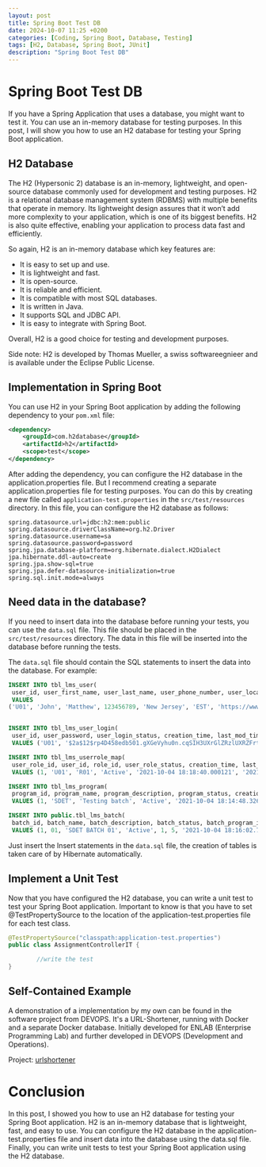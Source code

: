 ```yaml
---
layout: post
title: Spring Boot Test DB
date: 2024-10-07 11:25 +0200
categories: [Coding, Spring Boot, Database, Testing]
tags: [H2, Database, Spring Boot, JUnit]
description: "Spring Boot Test DB"
---
```

# Spring Boot Test DB
If you have a Spring Application that uses a database, you might want to test it. You can use an in-memory database for testing purposes. In this post, I will show you how to use an H2 database for testing your Spring Boot application.

## H2 Database
The H2 (Hypersonic 2) database is an in-memory, lightweight, and open-source database commonly used for development and testing purposes. H2 is a relational database management system (RDBMS) with multiple benefits that operate in memory. Its lightweight design assures that it won’t add more complexity to your application, which is one of its biggest benefits. H2 is also quite effective, enabling your application to process data fast and efficiently.

So again, H2 is an in-memory database which key features are:
- It is easy to set up and use.
- It is lightweight and fast.
- It is open-source.
- It is reliable and efficient.
- It is compatible with most SQL databases.
- It is written in Java.
- It supports SQL and JDBC API.
- It is easy to integrate with Spring Boot.

Overall, H2 is a good choice for testing and development purposes.

Side note: H2 is developed by Thomas Mueller, a swiss softwareegnieer and is available under the Eclipse Public License.

## Implementation in Spring Boot

You can use H2 in your Spring Boot application by adding the following dependency to your `pom.xml` file:

```xml
<dependency>
    <groupId>com.h2database</groupId>
    <artifactId>h2</artifactId>
    <scope>test</scope>
</dependency>
```

After adding the dependency, you can configure the H2 database in the application.properties file. But I recommend creating a separate application.properties file for testing purposes. You can do this by creating a new file called `application-test.properties` in the `src/test/resources` directory. In this file, you can configure the H2 database as follows:

```properties
spring.datasource.url=jdbc:h2:mem:public
spring.datasource.driverClassName=org.h2.Driver
spring.datasource.username=sa
spring.datasource.password=password
spring.jpa.database-platform=org.hibernate.dialect.H2Dialect
jpa.hibernate.ddl-auto=create
spring.jpa.show-sql=true
spring.jpa.defer-datasource-initialization=true
spring.sql.init.mode=always
```

## Need data in the database?

If you need to insert data into the database before running your tests, you can use the `data.sql` file. This file should be placed in the `src/test/resources` directory. The data in this file will be inserted into the database before running the tests.

The `data.sql` file should contain the SQL statements to insert the data into the database. For example:

```sql
INSERT INTO tbl_lms_user(
 user_id, user_first_name, user_last_name, user_phone_number, user_location, user_time_zone, user_linkedin_url, user_edu_ug, user_edu_pg, user_comments, user_visa_status, creation_time, last_mod_time, user_middle_name)
 VALUES
('U01', 'John', 'Matthew', 123456789, 'New Jersey', 'EST', 'https://www.linkedin.com/in/John Matthew/', 'Computer Science Engineering', 'MBA', null, 'Not-Specified', '2021-10-04 18:09:38.076245', '2021-10-04 18:09:38.076245', null),


INSERT INTO tbl_lms_user_login(
 user_id, user_password, user_login_status, creation_time, last_mod_time, user_login_email)
 VALUES ('U01', '$2a$12$rp4D458edb501.gXGeVyhu0n.cqSIH3UXrGlZRzlUXRZFrtIsPxZO', 'ACTIVE', '2021-10-04 18:11:10.357897', '2021-10-04 18:11:10.357897', 'John.Matthew@gmail.com');

INSERT INTO tbl_lms_userrole_map(
 user_role_id, user_id, role_id, user_role_status, creation_time, last_mod_time)
 VALUES (1, 'U01', 'R01', 'Active', '2021-10-04 18:18:40.000121', '2021-10-04 18:18:40.000121');

INSERT INTO tbl_lms_program(
 program_id, program_name, program_description, program_status, creation_time, last_mod_time)
 VALUES (1, 'SDET', 'Testing batch', 'Active', '2021-10-04 18:14:48.326714', '2021-10-04 18:14:48.326714');

INSERT INTO public.tbl_lms_batch(
 batch_id, batch_name, batch_description, batch_status, batch_program_id, batch_no_of_classes, creation_time, last_mod_time)
 VALUES (1, 01, 'SDET BATCH 01', 'Active', 1, 5, '2021-10-04 18:16:02.713333', '2021-10-04 18:16:02.713333');
```
Just insert the Insert statements in the `data.sql` file, the creation of tables is taken care of by Hibernate automatically.


## Implement a Unit Test

Now that you have configured the H2 database, you can write a unit test to test your Spring Boot application.
Important to know is
that you have to set @TestPropertySource to the location of the application-test.properties file for each test class.

```java
@TestPropertySource("classpath:application-test.properties")
public class AssignmentControllerIT {

        //write the test 
}
```

## Self-Contained Example
A demonstration of a implementation by my own can be found in the software project from DEVOPS.
It's a URL-Shortener, running with Docker and a separate Docker database.
Initially developed for ENLAB (Enterprise Programming Lab) and further developed in DEVOPS (Development and Operations).

Project: [urlshortener](https://github.com/mfrautschi/urlshortener)

# Conclusion
In this post, I showed you how to use an H2 database for testing your Spring Boot application.
H2 is an in-memory database that is lightweight, fast, and easy to use.
You can configure the H2 database in the application-test.properties file and insert data into the database
using the data.sql file.
Finally, you can write unit tests to test your Spring Boot application using the H2 database.
